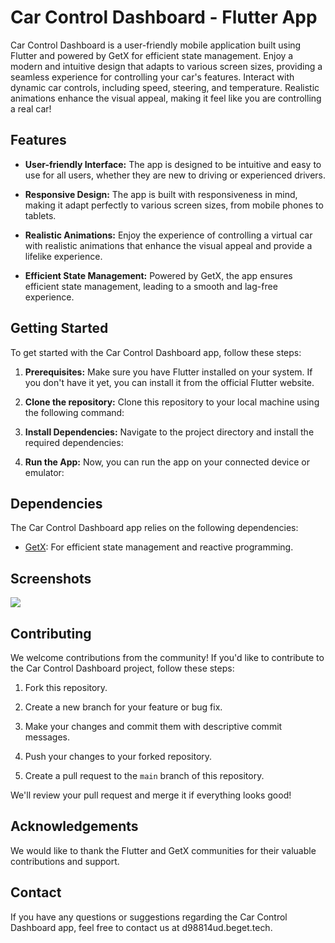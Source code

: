 # Car Control Dashboard - Flutter App

Car Control Dashboard is a user-friendly mobile application built using Flutter and powered by GetX for efficient state management. Enjoy a modern and intuitive design that adapts to various screen sizes, providing a seamless experience for controlling your car's features. Interact with dynamic car controls, including speed, steering, and temperature. Realistic animations enhance the visual appeal, making it feel like you are controlling a real car!

## Features

- **User-friendly Interface:** The app is designed to be intuitive and easy to use for all users, whether they are new to driving or experienced drivers.

- **Responsive Design:** The app is built with responsiveness in mind, making it adapt perfectly to various screen sizes, from mobile phones to tablets.

- **Realistic Animations:** Enjoy the experience of controlling a virtual car with realistic animations that enhance the visual appeal and provide a lifelike experience.

- **Efficient State Management:** Powered by GetX, the app ensures efficient state management, leading to a smooth and lag-free experience.

## Getting Started

To get started with the Car Control Dashboard app, follow these steps:

1. **Prerequisites:** Make sure you have Flutter installed on your system. If you don't have it yet, you can install it from the official Flutter website.

2. **Clone the repository:** Clone this repository to your local machine using the following command:

3. **Install Dependencies:** Navigate to the project directory and install the required dependencies:


4. **Run the App:** Now, you can run the app on your connected device or emulator:

## Dependencies

The Car Control Dashboard app relies on the following dependencies:

- [GetX](https://pub.dev/packages/get): For efficient state management and reactive programming.

## Screenshots
<img src="./ui.png">



## Contributing

We welcome contributions from the community! If you'd like to contribute to the Car Control Dashboard project, follow these steps:

1. Fork this repository.

2. Create a new branch for your feature or bug fix.

3. Make your changes and commit them with descriptive commit messages.

4. Push your changes to your forked repository.

5. Create a pull request to the `main` branch of this repository.

We'll review your pull request and merge it if everything looks good!

## Acknowledgements

We would like to thank the Flutter and GetX communities for their valuable contributions and support.

## Contact

If you have any questions or suggestions regarding the Car Control Dashboard app, feel free to contact us at d98814ud.beget.tech.




